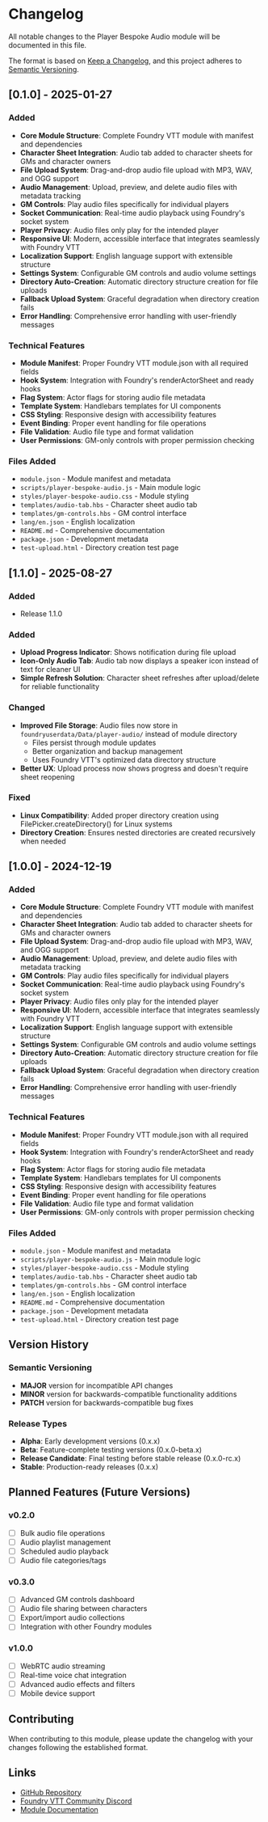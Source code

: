 # Changelog

All notable changes to the Player Bespoke Audio module will be documented in this file.

The format is based on [Keep a Changelog](https://keepachangelog.com/en/1.0.0/),
and this project adheres to [Semantic Versioning](https://semver.org/spec/v2.0.0.html).

## [0.1.0] - 2025-01-27

### Added

- **Core Module Structure**: Complete Foundry VTT module with manifest and dependencies
- **Character Sheet Integration**: Audio tab added to character sheets for GMs and character owners
- **File Upload System**: Drag-and-drop audio file upload with MP3, WAV, and OGG support
- **Audio Management**: Upload, preview, and delete audio files with metadata tracking
- **GM Controls**: Play audio files specifically for individual players
- **Socket Communication**: Real-time audio playback using Foundry's socket system
- **Player Privacy**: Audio files only play for the intended player
- **Responsive UI**: Modern, accessible interface that integrates seamlessly with Foundry VTT
- **Localization Support**: English language support with extensible structure
- **Settings System**: Configurable GM controls and audio volume settings
- **Directory Auto-Creation**: Automatic directory structure creation for file uploads
- **Fallback Upload System**: Graceful degradation when directory creation fails
- **Error Handling**: Comprehensive error handling with user-friendly messages

### Technical Features

- **Module Manifest**: Proper Foundry VTT module.json with all required fields
- **Hook System**: Integration with Foundry's renderActorSheet and ready hooks
- **Flag System**: Actor flags for storing audio file metadata
- **Template System**: Handlebars templates for UI components
- **CSS Styling**: Responsive design with accessibility features
- **Event Binding**: Proper event handling for file operations
- **File Validation**: Audio file type and format validation
- **User Permissions**: GM-only controls with proper permission checking

### Files Added

- `module.json` - Module manifest and metadata
- `scripts/player-bespoke-audio.js` - Main module logic
- `styles/player-bespoke-audio.css` - Module styling
- `templates/audio-tab.hbs` - Character sheet audio tab
- `templates/gm-controls.hbs` - GM control interface
- `lang/en.json` - English localization
- `README.md` - Comprehensive documentation
- `package.json` - Development metadata
- `test-upload.html` - Directory creation test page

## [1.1.0] - 2025-08-27

### Added

- Release 1.1.0

### Added

- **Upload Progress Indicator**: Shows notification during file upload
- **Icon-Only Audio Tab**: Audio tab now displays a speaker icon instead of text for cleaner UI
- **Simple Refresh Solution**: Character sheet refreshes after upload/delete for reliable functionality

### Changed

- **Improved File Storage**: Audio files now store in `foundryuserdata/Data/player-audio/` instead of module directory
  - Files persist through module updates
  - Better organization and backup management
  - Uses Foundry VTT's optimized data directory structure
- **Better UX**: Upload process now shows progress and doesn't require sheet reopening

### Fixed

- **Linux Compatibility**: Added proper directory creation using FilePicker.createDirectory() for Linux systems
- **Directory Creation**: Ensures nested directories are created recursively when needed

## [1.0.0] - 2024-12-19

### Added

- **Core Module Structure**: Complete Foundry VTT module with manifest and dependencies
- **Character Sheet Integration**: Audio tab added to character sheets for GMs and character owners
- **File Upload System**: Drag-and-drop audio file upload with MP3, WAV, and OGG support
- **Audio Management**: Upload, preview, and delete audio files with metadata tracking
- **GM Controls**: Play audio files specifically for individual players
- **Socket Communication**: Real-time audio playback using Foundry's socket system
- **Player Privacy**: Audio files only play for the intended player
- **Responsive UI**: Modern, accessible interface that integrates seamlessly with Foundry VTT
- **Localization Support**: English language support with extensible structure
- **Settings System**: Configurable GM controls and audio volume settings
- **Directory Auto-Creation**: Automatic directory structure creation for file uploads
- **Fallback Upload System**: Graceful degradation when directory creation fails
- **Error Handling**: Comprehensive error handling with user-friendly messages

### Technical Features

- **Module Manifest**: Proper Foundry VTT module.json with all required fields
- **Hook System**: Integration with Foundry's renderActorSheet and ready hooks
- **Flag System**: Actor flags for storing audio file metadata
- **Template System**: Handlebars templates for UI components
- **CSS Styling**: Responsive design with accessibility features
- **Event Binding**: Proper event handling for file operations
- **File Validation**: Audio file type and format validation
- **User Permissions**: GM-only controls with proper permission checking

### Files Added

- `module.json` - Module manifest and metadata
- `scripts/player-bespoke-audio.js` - Main module logic
- `styles/player-bespoke-audio.css` - Module styling
- `templates/audio-tab.hbs` - Character sheet audio tab
- `templates/gm-controls.hbs` - GM control interface
- `lang/en.json` - English localization
- `README.md` - Comprehensive documentation
- `package.json` - Development metadata
- `test-upload.html` - Directory creation test page

## Version History

### Semantic Versioning

- **MAJOR** version for incompatible API changes
- **MINOR** version for backwards-compatible functionality additions
- **PATCH** version for backwards-compatible bug fixes

### Release Types

- **Alpha**: Early development versions (0.x.x)
- **Beta**: Feature-complete testing versions (0.x.0-beta.x)
- **Release Candidate**: Final testing before stable release (0.x.0-rc.x)
- **Stable**: Production-ready releases (0.x.x)

## Planned Features (Future Versions)

### v0.2.0

- [ ] Bulk audio file operations
- [ ] Audio playlist management
- [ ] Scheduled audio playback
- [ ] Audio file categories/tags

### v0.3.0

- [ ] Advanced GM controls dashboard
- [ ] Audio file sharing between characters
- [ ] Export/import audio collections
- [ ] Integration with other Foundry modules

### v1.0.0

- [ ] WebRTC audio streaming
- [ ] Real-time voice chat integration
- [ ] Advanced audio effects and filters
- [ ] Mobile device support

## Contributing

When contributing to this module, please update the changelog with your changes following the established format.

## Links

- [GitHub Repository](https://github.com/yourusername/player-bespoke-audio)
- [Foundry VTT Community Discord](https://discord.gg/foundryvtt)
- [Module Documentation](https://github.com/yourusername/player-bespoke-audio/wiki)

